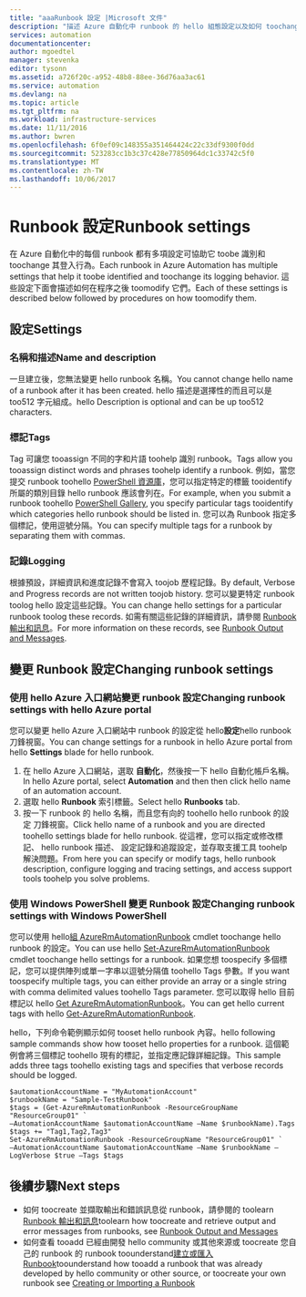 ```yaml
---
title: "aaaRunbook 設定 |Microsoft 文件"
description: "描述 Azure 自動化中 runbook 的 hello 組態設定以及如何 toochange 它們兩者都使用 hello Azure 管理入口網站和 Windows PowerShell。"
services: automation
documentationcenter: 
author: mgoedtel
manager: stevenka
editor: tysonn
ms.assetid: a726f20c-a952-48b8-88ee-36d76aa3ac61
ms.service: automation
ms.devlang: na
ms.topic: article
ms.tgt_pltfrm: na
ms.workload: infrastructure-services
ms.date: 11/11/2016
ms.author: bwren
ms.openlocfilehash: 6f0ef09c148355a351464424c22c33df9300f0dd
ms.sourcegitcommit: 523283cc1b3c37c428e77850964dc1c33742c5f0
ms.translationtype: MT
ms.contentlocale: zh-TW
ms.lasthandoff: 10/06/2017
---
```

# <a name="runbook-settings"></a><span data-ttu-id="3291f-103">Runbook 設定</span><span class="sxs-lookup"><span data-stu-id="3291f-103">Runbook settings</span></span>
<span data-ttu-id="3291f-104">在 Azure 自動化中的每個 runbook 都有多項設定可協助它 toobe 識別和 toochange 其登入行為。</span><span class="sxs-lookup"><span data-stu-id="3291f-104">Each runbook in Azure Automation has multiple settings that help it toobe identified and toochange its logging behavior.</span></span> <span data-ttu-id="3291f-105">這些設定下面會描述如何在程序之後 toomodify 它們。</span><span class="sxs-lookup"><span data-stu-id="3291f-105">Each of these settings is described below followed by procedures on how toomodify them.</span></span>

## <a name="settings"></a><span data-ttu-id="3291f-106">設定</span><span class="sxs-lookup"><span data-stu-id="3291f-106">Settings</span></span>
### <a name="name-and-description"></a><span data-ttu-id="3291f-107">名稱和描述</span><span class="sxs-lookup"><span data-stu-id="3291f-107">Name and description</span></span>
<span data-ttu-id="3291f-108">一旦建立後，您無法變更 hello runbook 名稱。</span><span class="sxs-lookup"><span data-stu-id="3291f-108">You cannot change hello name of a runbook after it has been created.</span></span> <span data-ttu-id="3291f-109">hello 描述是選擇性的而且可以是 too512 字元組成。</span><span class="sxs-lookup"><span data-stu-id="3291f-109">hello Description is optional and can be up too512 characters.</span></span>

### <a name="tags"></a><span data-ttu-id="3291f-110">標記</span><span class="sxs-lookup"><span data-stu-id="3291f-110">Tags</span></span>
<span data-ttu-id="3291f-111">Tag 可讓您 tooassign 不同的字和片語 toohelp 識別 runbook。</span><span class="sxs-lookup"><span data-stu-id="3291f-111">Tags allow you tooassign distinct words and phrases toohelp identify a runbook.</span></span> <span data-ttu-id="3291f-112">例如，當您提交 runbook toohello [PowerShell 資源庫](https://www.powershellgallery.com/)，您可以指定特定的標籤 tooidentify 所屬的類別目錄 hello runbook 應該會列在。</span><span class="sxs-lookup"><span data-stu-id="3291f-112">For example, when you submit a runbook toohello [PowerShell Gallery](https://www.powershellgallery.com/), you specify particular tags tooidentify which categories hello runbook should be listed in.</span></span> <span data-ttu-id="3291f-113">您可以為 Runbook 指定多個標記，使用逗號分隔。</span><span class="sxs-lookup"><span data-stu-id="3291f-113">You can specify multiple tags for a runbook by separating them with commas.</span></span>

### <a name="logging"></a><span data-ttu-id="3291f-114">記錄</span><span class="sxs-lookup"><span data-stu-id="3291f-114">Logging</span></span>
<span data-ttu-id="3291f-115">根據預設，詳細資訊和進度記錄不會寫入 toojob 歷程記錄。</span><span class="sxs-lookup"><span data-stu-id="3291f-115">By default, Verbose and Progress records are not written toojob history.</span></span> <span data-ttu-id="3291f-116">您可以變更特定 runbook toolog hello 設定這些記錄。</span><span class="sxs-lookup"><span data-stu-id="3291f-116">You can change hello settings for a particular runbook toolog these records.</span></span> <span data-ttu-id="3291f-117">如需有關這些記錄的詳細資訊，請參閱 [Runbook 輸出和訊息](automation-runbook-output-and-messages.md)。</span><span class="sxs-lookup"><span data-stu-id="3291f-117">For more information on these records, see [Runbook Output and Messages](automation-runbook-output-and-messages.md).</span></span>

## <a name="changing-runbook-settings"></a><span data-ttu-id="3291f-118">變更 Runbook 設定</span><span class="sxs-lookup"><span data-stu-id="3291f-118">Changing runbook settings</span></span>

### <a name="changing-runbook-settings-with-hello-azure-portal"></a><span data-ttu-id="3291f-119">使用 hello Azure 入口網站變更 runbook 設定</span><span class="sxs-lookup"><span data-stu-id="3291f-119">Changing runbook settings with hello Azure portal</span></span>
<span data-ttu-id="3291f-120">您可以變更 hello Azure 入口網站中 runbook 的設定從 hello**設定**hello runbook 刀鋒視窗。</span><span class="sxs-lookup"><span data-stu-id="3291f-120">You can change settings for a runbook in hello Azure portal from hello **Settings** blade for hello runbook.</span></span>

1. <span data-ttu-id="3291f-121">在 hello Azure 入口網站，選取 **自動化**，然後按一下 hello 自動化帳戶名稱。</span><span class="sxs-lookup"><span data-stu-id="3291f-121">In hello Azure portal, select **Automation** and then then click hello name of an automation account.</span></span>
2. <span data-ttu-id="3291f-122">選取 hello **Runbook**  索引標籤。</span><span class="sxs-lookup"><span data-stu-id="3291f-122">Select hello **Runbooks** tab.</span></span>
3. <span data-ttu-id="3291f-123">按一下 runbook 的 hello 名稱，而且您有向的 toohello hello runbook 的設定 刀鋒視窗。</span><span class="sxs-lookup"><span data-stu-id="3291f-123">Click hello name of a runbook and you are directed toohello settings blade for hello runbook.</span></span> <span data-ttu-id="3291f-124">從這裡，您可以指定或修改標記、 hello runbook 描述、 設定記錄和追蹤設定，並存取支援工具 toohelp 解決問題。</span><span class="sxs-lookup"><span data-stu-id="3291f-124">From here you can specify or modify tags, hello runbook description, configure logging and tracing settings, and access support tools toohelp you solve problems.</span></span>     

### <a name="changing-runbook-settings-with-windows-powershell"></a><span data-ttu-id="3291f-125">使用 Windows PowerShell 變更 Runbook 設定</span><span class="sxs-lookup"><span data-stu-id="3291f-125">Changing runbook settings with Windows PowerShell</span></span>
<span data-ttu-id="3291f-126">您可以使用 hello[組 AzureRmAutomationRunbook](https://msdn.microsoft.com/library/mt603786.aspx) cmdlet toochange hello runbook 的設定。</span><span class="sxs-lookup"><span data-stu-id="3291f-126">You can use hello [Set-AzureRmAutomationRunbook](https://msdn.microsoft.com/library/mt603786.aspx) cmdlet toochange hello settings for a runbook.</span></span> <span data-ttu-id="3291f-127">如果您想 toospecify 多個標記，您可以提供陣列或單一字串以逗號分隔值 toohello Tags 參數。</span><span class="sxs-lookup"><span data-stu-id="3291f-127">If you want toospecify multiple tags, you can either provide an array or a single string with comma delimited values toohello Tags parameter.</span></span> <span data-ttu-id="3291f-128">您可以取得 hello 目前標記以 hello [Get AzureRmAutomationRunbook](https://msdn.microsoft.com/library/mt603728.aspx)。</span><span class="sxs-lookup"><span data-stu-id="3291f-128">You can get hello current tags with hello [Get-AzureRmAutomationRunbook](https://msdn.microsoft.com/library/mt603728.aspx).</span></span>

<span data-ttu-id="3291f-129">hello，下列命令範例顯示如何 tooset hello runbook 內容。</span><span class="sxs-lookup"><span data-stu-id="3291f-129">hello following sample commands show how tooset hello properties for a runbook.</span></span> <span data-ttu-id="3291f-130">這個範例會將三個標記 toohello 現有的標記，並指定應記錄詳細記錄。</span><span class="sxs-lookup"><span data-stu-id="3291f-130">This sample adds three tags toohello existing tags and specifies that verbose records should be logged.</span></span>

    $automationAccountName = "MyAutomationAccount"
    $runbookName = "Sample-TestRunbook"
    $tags = (Get-AzureRmAutomationRunbook -ResourceGroupName "ResourceGroup01" `
    –AutomationAccountName $automationAccountName –Name $runbookName).Tags
    $tags += "Tag1,Tag2,Tag3"
    Set-AzureRmAutomationRunbook -ResourceGroupName "ResourceGroup01" `
    –AutomationAccountName $automationAccountName –Name $runbookName –LogVerbose $true –Tags $tags

## <a name="next-steps"></a><span data-ttu-id="3291f-131">後續步驟</span><span class="sxs-lookup"><span data-stu-id="3291f-131">Next steps</span></span>
* <span data-ttu-id="3291f-132">如何 toocreate 並擷取輸出和錯誤訊息從 runbook，請參閱的 toolearn [Runbook 輸出和訊息](automation-runbook-output-and-messages.md)</span><span class="sxs-lookup"><span data-stu-id="3291f-132">toolearn how toocreate and retrieve output and error messages from runbooks, see [Runbook Output and Messages](automation-runbook-output-and-messages.md)</span></span> 
* <span data-ttu-id="3291f-133">如何查看 tooadd 已經由開發 hello community 或其他來源或 toocreate 您自己的 runbook 的 runbook toounderstand[建立或匯入 Runbook](automation-creating-importing-runbook.md)</span><span class="sxs-lookup"><span data-stu-id="3291f-133">toounderstand how tooadd a runbook that was already developed by hello community or other source, or toocreate your own runbook see [Creating or Importing a Runbook](automation-creating-importing-runbook.md)</span></span> 

